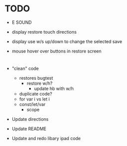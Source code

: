 # TODO

- E SOUND

- display restore touch directions
- display use w/s up/down to change the selected save

- mouse hover over buttons in restore screen


# 

- "clean" code
    - restores bugtest
        - restore w/h?
            - update hb with w/h
    - duplicate code?
    - for var i vs let i
    - const/let/var
        - scope

- Update directions
- Update README

- Update and redo libary ipad code